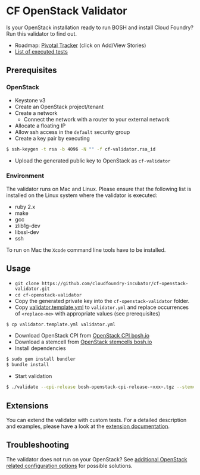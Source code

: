 # CF OpenStack Validator

Is your OpenStack installation ready to run BOSH and install Cloud Foundry? Run this validator to find out.

* Roadmap: [Pivotal Tracker](https://www.pivotaltracker.com/epic/show/2156200) (click on Add/View Stories)
* [List of executed tests](docs/list_of_executed_tests.md)

## Prerequisites

### OpenStack

* Keystone v3
* Create an OpenStack project/tenant
* Create a network
  * Connect the network with a router to your external network
* Allocate a floating IP
* Allow ssh access in the `default` security group
* Create a key pair by executing
```bash
$ ssh-keygen -t rsa -b 4096 -N "" -f cf-validator.rsa_id
```
  * Upload the generated public key to OpenStack as `cf-validator`

### Environment

The validator runs on Mac and Linux.
Please ensure that the following list is installed on the Linux system
where the validator is executed:

* ruby 2.x
* make
* gcc
* zlib1g-dev
* libssl-dev
* ssh

To run on Mac the `Xcode` command line tools have to be installed.

## Usage

* `git clone https://github.com/cloudfoundry-incubator/cf-openstack-validator.git`
* `cd cf-openstack-validator`
* Copy the generated private key into the `cf-openstack-validator` folder.
* Copy [validator.template.yml](validator.template.yml) to `validator.yml` and replace occurrences of `<replace-me>` with appropriate values (see prerequisites)
```bash
$ cp validator.template.yml validator.yml
```
* Download OpenStack CPI from [OpenStack CPI bosh.io](http://bosh.io/releases/github.com/cloudfoundry-incubator/bosh-openstack-cpi-release?all=1)
* Download a stemcell from [OpenStack stemcells bosh.io](http://bosh.io/stemcells/bosh-openstack-kvm-ubuntu-trusty-go_agent)
* Install dependencies
```bash
$ sudo gem install bundler
$ bundle install
```
* Start validation
```bash
$ ./validate --cpi-release bosh-openstack-cpi-release-<xxx>.tgz --stemcell bosh-stemcell-<xxx>-openstack-kvm-ubuntu-trusty-go_agent.tgz --config validator.yml
```

## Extensions

You can extend the validator with custom tests. For a detailed description and examples, please have a look at the [extension documentation](./docs/extensions.md).

## Troubleshooting
The validator does not run on your OpenStack? See [additional OpenStack related configuration options](docs/openstack_configurations.md) for possible solutions.
